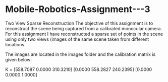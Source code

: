 # Mobile-Robotics-Assignment---3
Two View Sparse Reconstruction
The objective of this assignment is to reconstruct the scene being captured from a calibrated monocular camera. For
this assignment I have reconstructed a sparse set of points in the scene using only two views (images of the
same scene taken from different locations

The images are located in the images folder and the calibration matrix
is given below:

K = [558.7087 0.0000 310.3210] 
    [0.0000 558.2827 240.2395]
    [0.0000 0.0000 1.0000]
